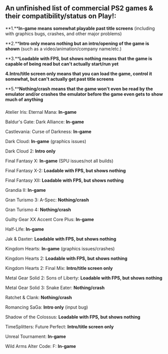 ## An unfinished list of commercial PS2 games & their compatibility/status on Play!:

**1.****In-game means somewhat playable past title screens** (including with graphics bugs, crashes, and other major problems)

**2.****Intro only means nothing but an intro/opening of the game is shown** (such as a video/animation/company name/etc.)

**3.****Loadable with FPS, but shows nothing means that the game is capable of being read but can't actually start/run yet**

**4.Intro/title screen only means that you can load the game, control it somewhat, but can't actually get past title screens**

**5.****Nothing/crash means that the game won't even be read by the emulator and/or crashes the emulator before the game even gets to show much of anything**
### 

Atelier Iris: Eternal Mana: **In-game**

Baldur's Gate: Dark Alliance: **In-game**

Castlevania: Curse of Darkness: **In-game**

Dark Cloud: **In-game** (graphics issues)

Dark Cloud 2: **Intro only**

Final Fantasy X: **In-game** (SPU issues/not all builds)

Final Fantasy X-2: **Loadable with FPS, but shows nothing**

Final Fantasy XII: **Loadable with FPS, but shows nothing**

Grandia II: **In-game**

Gran Turismo 3: A-Spec: **Nothing/crash**

Gran Turismo 4: **Nothing/crash**

Guilty Gear XX Accent Core Plus: **In-game**

Half-Life: **In-game**

Jak & Daxter: **Loadable with FPS, but shows nothing**

Kingdom Hearts: **In-game** (graphics issues/crashes)

Kingdom Hearts 2: **Loadable with FPS, but shows nothing**

Kingdom Hearts 2: Final Mix: **Intro/title screen only**

Metal Gear Solid 2: Sons of Liberty: **Loadable with FPS, but shows nothing**

Metal Gear Solid 3: Snake Eater: **Nothing/crash**

Ratchet & Clank: **Nothing/crash**

Romancing SaGa: **Intro only** (input bug)

Shadow of the Colossus: **Loadable with FPS, but shows nothing**

TimeSplitters: Future Perfect: **Intro/title screen only**

Unreal Tournament: **In-game**

Wild Arms Alter Code: F: **In-game**






